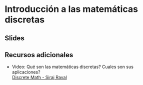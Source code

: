 # Introducción a las matemáticas discretas

## Slides

## Recursos adicionales

- Video: Qué son las matemáticas discretas? Cuales son sus aplicaciones?  
[Discrete Math - Siraj Raval](https://www.youtube.com/watch?v=LGt4PE7-ATI)

